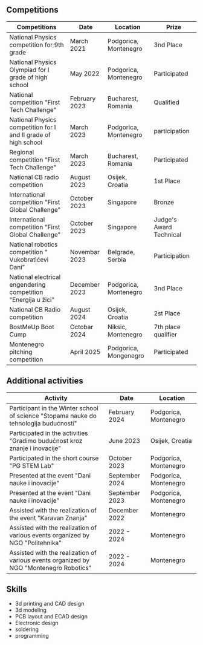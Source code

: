 
## Competitions

| Competitions | Date | Location |  Prize |
| ------- | -----| ----------- | ----|
| National Physics competition for 9th grade | March 2021| Podgorica, Montenegro| 3nd Place |
|National Physics Olympiad for I grade of high school | May 2022 | Podgorica, Montenegro| Participated
| National competition "First Tech Challenge"| February 2023| Bucharest, Romania| Qualified  
| National Physics competition for I and II grade of high school| March 2023| Podgorica, Montenegro | participation|
|Regional competition "First Tech Challenge" | March 2023| Bucharest, Romania| Participated|
|National CB radio competition | August 2023 | Osijek, Croatia| 1st Place |
|International competition "First Global Challenge" | October 2023 | Singapore | Bronze |  
|International competition "First Global Challenge" | October 2023 | Singapore | Judge's Award Technical |  
|National robotics competition " Vukobratićevi Dani" | Novembar 2023 | Belgrade, Serbia| Participation|
|National electrical engendering competition "Energija u žici" | December 2023 | Podgorica, Montenegro| 3nd Place|
|National CB Radio competition | August 2024| Osijek, Croatia |2st Place|
|BostMeUp Boot Cump| Octobar 2024 | Niksic, Montenegro | 7th place qualifier|
|Montenegro pitching competition|April 2025|Podgorica, Mongenegro| Participated|


## Additional activities

| Activity | Date | Location | 
|----------|-------|--------|
| Participant in the Winter school of science "Stopama nauke do tehnologija budućnosti" | February 2024 | Podgorica, Montenegro | 
| Participated in the activities "Gradimo budućnost kroz znanje i inovacije" | June 2023 | Osijek, Croatia | 
|Participated in the short course "PG STEM Lab" | October 2023 | Podgorica, Montenegro |
|Presented at the event "Dani nauke i inovacije" | September 2024 | Podgorica, Montenegro | 
|Presented at the event "Dani nauke i inovacije" | September 2023 | Podgorica, Montenegro |
|Assisted with the realization of the event "Karavan Znanja" | December 2022 | Montenegro | 
|Assisted with the realization of various events organized by NGO "Politehnika" | 2022 - 2024 | Montenegro| 
|Assisted with the realization of various events organized by NGO "Montenegro Robotics" | 2022 - 2024 | Montenegro| 

## Skills 

- 3d printing and CAD design 
- 3d modeling 
- PCB layout and ECAD design
- Electronic design 
- soldering
- programming
